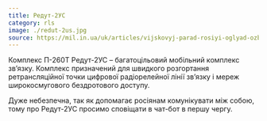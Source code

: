 ```yaml
---
title: Редут-2УС
category: rls
image: ./redut-2us.jpg
source: https://mil.in.ua/uk/articles/vijskovyj-parad-rosiyi-oglyad-ozbroyen/
---
```


Комплекс П-260Т Редут-2УС – багатоцільовий мобільний комплекс зв’язку. Комплекс призначений для швидкого розгортання ретрансляційної точки цифрової радіорелейної лінії зв’язку і мереж широкосмугового бездротового доступу.

Дуже небезпечна, так як допомагає росіянам комунікувати між собою, тому про Редут-2УС просимо сповіщати в чат-бот в першу чергу.